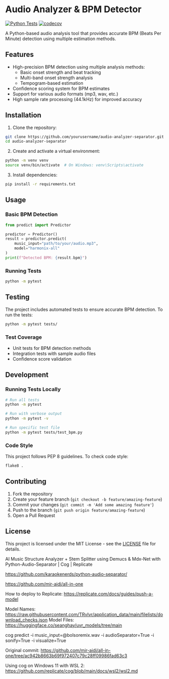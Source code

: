 # Audio Analyzer & BPM Detector

[![Python Tests](https://github.com/yourusername/audio-analyzer-separator/actions/workflows/tests.yml/badge.svg)](https://github.com/yourusername/audio-analyzer-separator/actions/workflows/tests.yml)
[![codecov](https://codecov.io/gh/yourusername/audio-analyzer-separator/branch/main/graph/badge.svg)](https://codecov.io/gh/yourusername/audio-analyzer-separator)

A Python-based audio analysis tool that provides accurate BPM (Beats Per Minute) detection using multiple estimation methods.

## Features

- High-precision BPM detection using multiple analysis methods:
  - Basic onset strength and beat tracking
  - Multi-band onset strength analysis
  - Tempogram-based estimation
- Confidence scoring system for BPM estimates
- Support for various audio formats (mp3, wav, etc.)
- High sample rate processing (44.1kHz) for improved accuracy

## Installation

1. Clone the repository:
```bash
git clone https://github.com/yourusername/audio-analyzer-separator.git
cd audio-analyzer-separator
```

2. Create and activate a virtual environment:
```bash
python -m venv venv
source venv/bin/activate  # On Windows: venv\Scripts\activate
```

3. Install dependencies:
```bash
pip install -r requirements.txt
```

## Usage

### Basic BPM Detection

```python
from predict import Predictor

predictor = Predictor()
result = predictor.predict(
    music_input="path/to/your/audio.mp3",
    model="harmonix-all"
)
print(f"Detected BPM: {result.bpm}")
```

### Running Tests

```bash
python -m pytest
```

## Testing

The project includes automated tests to ensure accurate BPM detection. To run the tests:

```bash
python -m pytest tests/
```

### Test Coverage

- Unit tests for BPM detection methods
- Integration tests with sample audio files
- Confidence score validation

## Development

### Running Tests Locally

```bash
# Run all tests
python -m pytest

# Run with verbose output
python -m pytest -v

# Run specific test file
python -m pytest tests/test_bpm.py
```

### Code Style

This project follows PEP 8 guidelines. To check code style:

```bash
flake8 .
```

## Contributing

1. Fork the repository
2. Create your feature branch (`git checkout -b feature/amazing-feature`)
3. Commit your changes (`git commit -m 'Add some amazing feature'`)
4. Push to the branch (`git push origin feature/amazing-feature`)
5. Open a Pull Request

## License

This project is licensed under the MIT License - see the [LICENSE](LICENSE) file for details.

AI Music Structure Analyzer + Stem Splitter using Demucs & Mdx-Net with Python-Audio-Separator | Cog | Replicate

https://github.com/karaokenerds/python-audio-separator/

https://github.com/mir-aidj/all-in-one

How to deploy to Replicate: https://replicate.com/docs/guides/push-a-model


Model Names:
https://raw.githubusercontent.com/TRvlvr/application_data/main/filelists/download_checks.json
Model Files: https://huggingface.co/seanghay/uvr_models/tree/main


cog predict -i music_input=@bolsoremix.wav -i audioSeparator=True -i sonify=True -i visualize=True

Original commit: https://github.com/mir-aidj/all-in-one/tree/ac942b8663b69f972407c79c28ff09986fad63c3

Using cog on Windows 11 with WSL 2: https://github.com/replicate/cog/blob/main/docs/wsl2/wsl2.md
